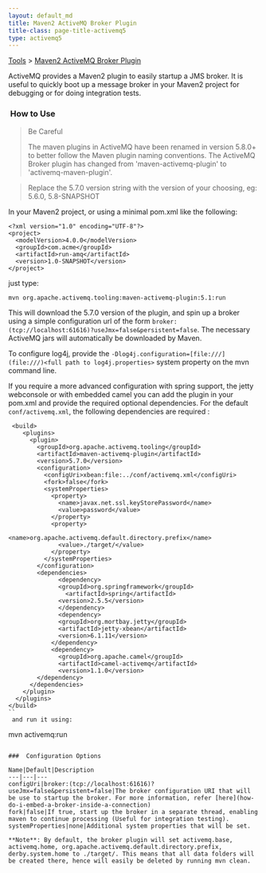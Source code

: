 ```yaml
---
layout: default_md
title: Maven2 ActiveMQ Broker Plugin 
title-class: page-title-activemq5
type: activemq5
---
```


[Tools](tools) > [Maven2 ActiveMQ Broker Plugin](maven2-activemq-broker-plugin)


ActiveMQ provides a Maven2 plugin to easily startup a JMS broker. It is useful to quickly boot up a message broker in your Maven2 project for debugging or for doing integration tests.

###  How to Use

> Be Careful
> 
> The maven plugins in ActiveMQ have been renamed in version 5.8.0+ to better follow the Maven plugin naming conventions. The ActiveMQ Broker plugin has changed from 'maven-activemq-plugin' to 'activemq-maven-plugin'.

> Replace the 5.7.0 version string with the version of your choosing, eg: 5.6.0, 5.8-SNAPSHOT

In your Maven2 project, or using a minimal pom.xml like the following:
```
<?xml version="1.0" encoding="UTF-8"?>
<project>
  <modelVersion>4.0.0</modelVersion>
  <groupId>com.acme</groupId>
  <artifactId>run-amq</artifactId>
  <version>1.0-SNAPSHOT</version>
</project>
```
just type:
```
mvn org.apache.activemq.tooling:maven-activemq-plugin:5.1:run
```
This will download the 5.7.0 version of the plugin, and spin up a broker using a simple configuration url of the form `broker:(tcp://localhost:61616)?useJmx=false&persistent=false`. The necessary ActiveMQ jars will automatically be downloaded by Maven.

To configure log4j, provide the `-Dlog4j.configuration=[file:///](file:///)<full path to log4j.properties>` system property on the mvn command line.

If you require a more advanced configuration with spring support, the jetty webconsole or with embedded camel you can add the plugin in your pom.xml and provide the required optional dependencies. For the default `conf/activemq.xml`, the following dependencies are required :
```
 <build>    
    <plugins>
      <plugin>
        <groupId>org.apache.activemq.tooling</groupId>
        <artifactId>maven-activemq-plugin</artifactId>
        <version>5.7.0</version>
        <configuration>
          <configUri>xbean:file:../conf/activemq.xml</configUri>
          <fork>false</fork>
          <systemProperties>
            <property>
              <name>javax.net.ssl.keyStorePassword</name>
              <value>password</value>
            </property>
            <property>
              <name>org.apache.activemq.default.directory.prefix</name>
              <value>./target/</value>
            </property>
          </systemProperties>
        </configuration>
        <dependencies>
			  <dependency>
		      <groupId>org.springframework</groupId>
			    <artifactId>spring</artifactId>
		      <version>2.5.5</version>
			  </dependency>
			  <dependency>
		      <groupId>org.mortbay.jetty</groupId>
		      <artifactId>jetty-xbean</artifactId>
		      <version>6.1.11</version>
		    </dependency> 	
		    <dependency>
		      <groupId>org.apache.camel</groupId>
		      <artifactId>camel-activemq</artifactId>
		      <version>1.1.0</version>
        </dependency>
      </dependencies>			
    </plugin>
  </plugins>
</build>
``
 and run it using:
```
mvn activemq:run
```

###  Configuration Options

Name|Default|Description
---|---|---
configUri|broker:(tcp://localhost:61616)?useJmx=false&persistent=false|The broker configuration URI that will be use to startup the broker. For more information, refer [here](how-do-i-embed-a-broker-inside-a-connection)  
fork|false|If true, start up the broker in a separate thread, enabling maven to continue processing (Useful for integration testing).  
systemProperties|none|Additional system properties that will be set.  

**Note**: By default, the broker plugin will set activemq.base, activemq.home, org.apache.activemq.default.directory.prefix, derby.system.home to ./target/. This means that all data folders will be created there, hence will easily be deleted by running mvn clean.

